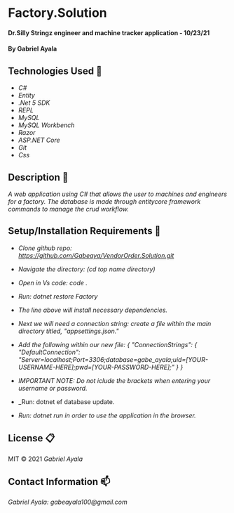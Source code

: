 # Factory.Solution
#### Dr.Silly Stringz engineer and machine tracker application - 10/23/21 


#### By Gabriel Ayala

## Technologies Used :floppy_disk:
* _C#_
* _Entity_
* _.Net 5 SDK_
* _REPL_
* _MySQL_
* _MySQL Workbench_
* _Razor_
* _ASP.NET Core_
* _Git_
* _Css_


## Description :page_with_curl:
_A web application using C# that allows the user to machines and engineers for a factory. The database is made through entitycore framework commands to manage the crud workflow._

## Setup/Installation Requirements :triangular_ruler:

* _Clone github repo: https://github.com/Gabeaya/VendorOrder.Solution.git_
* _Navigate the directory: (cd top name directory)_
* _Open in Vs code: code ._
* _Run: dotnet restore Factory_
* _The line above will install necessary dependencies._
* _Next we will need a connection string: create a file within the main directory titled, "appsettings.json."_
* _Add the following within our new file: {
    "ConnectionStrings": {
        "DefaultConnection": "Server=localhost;Port=3306;database=gabe_ayala;uid=[YOUR-USERNAME-HERE];pwd=[YOUR-PASSWORD-HERE];"
    }
}_
* _IMPORTANT NOTE: Do not iclude the brackets when entering your username or password._

* _Run: dotnet ef database update.

* _Run: dotnet run in order to use the application in the browser._


## License :clipboard:
MIT &copy; 2021 _Gabriel Ayala_
## Contact Information :mailbox:

_Gabriel Ayala:
gabeayala100@gmail.com_